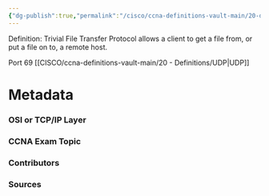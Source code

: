 ```yaml
---
{"dg-publish":true,"permalink":"/cisco/ccna-definitions-vault-main/20-definitions/tftp/","tags":["defs_ccna"]}
---
```


Definition: Trivial File Transfer Protocol allows a client to get a file from, or put a file on to, a remote host.

Port 69 [[CISCO/ccna-definitions-vault-main/20 - Definitions/UDP\|UDP]]

# Metadata
### OSI or TCP/IP Layer

### CCNA Exam Topic

### Contributors

### Sources
